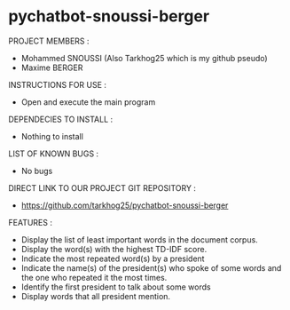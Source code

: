 # pychatbot-snoussi-berger

PROJECT MEMBERS : 
- Mohammed SNOUSSI (Also Tarkhog25 which is my github pseudo)
- Maxime BERGER

INSTRUCTIONS FOR USE : 
- Open and execute the main program 

DEPENDECIES TO INSTALL :
- Nothing to install 

LIST OF KNOWN BUGS :
- No bugs

DIRECT LINK TO OUR PROJECT GIT REPOSITORY :
- https://github.com/tarkhog25/pychatbot-snoussi-berger

FEATURES :
- Display the list of least important words in the document corpus.
- Display the word(s) with the highest TD-IDF score.
- Indicate the most repeated word(s) by a president
- Indicate the name(s) of the president(s) who spoke of some words and the one who repeated it the most
times.
- Identify the first president to talk about some words
- Display words that all president mention. 
